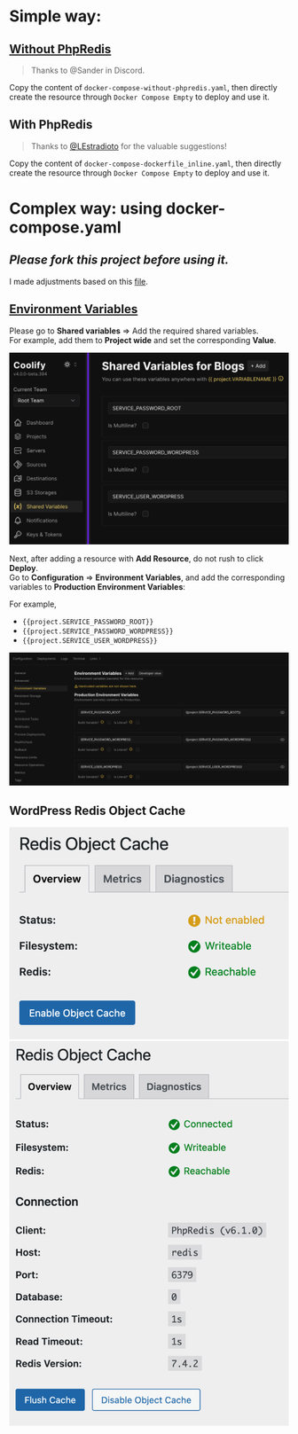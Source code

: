 # Simple way:
## [Without PhpRedis](https://wordpress.org/support/topic/do-i-have-to-install-php-redis-and-redis-both-together/)
> Thanks to @Sander in Discord.

Copy the content of `docker-compose-without-phpredis.yaml`, then directly create the resource through `Docker Compose Empty` to deploy and use it.

## With PhpRedis

> Thanks to [@LEstradioto](https://github.com/lestradioto) for the valuable suggestions!

Copy the content of `docker-compose-dockerfile_inline.yaml`, then directly create the resource through `Docker Compose Empty` to deploy and use it.

# Complex way: using docker-compose.yaml
## ***Please fork this project before using it.***

I made adjustments based on this [file](https://github.com/coollabsio/coolify/blob/de299839f4b9ba02df237fa05169909a3815f568/templates/compose/wordpress-with-mariadb.yaml).

## [Environment Variables](https://coolify.io/docs/knowledge-base/environment-variables#shared-variables)

Please go to **Shared variables** => Add the required shared variables.  
For example, add them to **Project wide** and set the corresponding **Value**.  

![shared-variables](imgs/shared-variables.png)

Next, after adding a resource with **Add Resource**, do not rush to click **Deploy**.  
Go to **Configuration** => **Environment Variables**, and add the corresponding variables to **Production Environment Variables**:
  
For example, 
- `{{project.SERVICE_PASSWORD_ROOT}}`  
- `{{project.SERVICE_PASSWORD_WORDPRESS}}`  
- `{{project.SERVICE_USER_WORDPRESS}}`  

![environment-variables](imgs/environment-variables.png)

## WordPress Redis Object Cache
![wordpress-redis-object-cache-disabled](imgs/wordpress-redis-object-cache-disabled.png)
![wordpress-redis-object-cache](imgs/wordpress-redis-object-cache.png)
